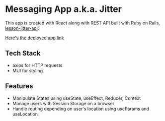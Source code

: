 # Messaging App a.k.a. Jitter

This app is created with React along with REST API built with Ruby on Rails, [lesson-jitter-api](https://github.com/aanmeba/lesson-jitter-api).

[Here's the deployed app link](https://staging-fx2-jitterja.netlify.app/messages)

## Tech Stack

- axios for HTTP requests
- MUI for styling

## Features

- Manipulate States using useState, useEffect, Reducer, Context
- Manage users with Session Storage on a browser
- Handle routing depending on user's location using useParams and useLocation
